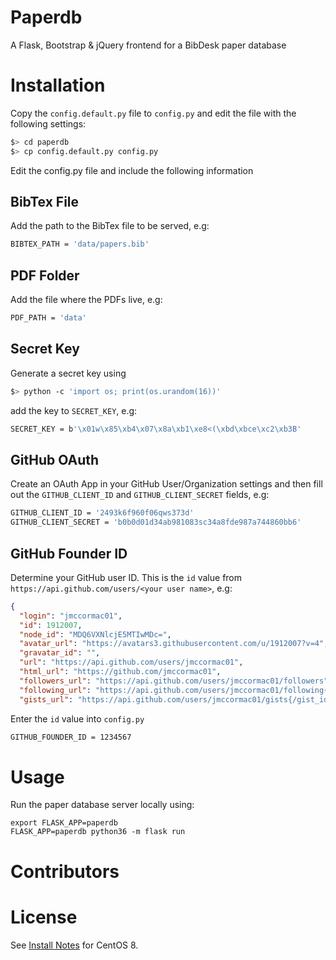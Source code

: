 # Paperdb

A Flask, Bootstrap & jQuery frontend for a BibDesk paper database

# Installation

Copy the ```config.default.py``` file to ```config.py``` and edit the file with the following settings:

```sh
$> cd paperdb
$> cp config.default.py config.py
```

Edit the config.py file and include the following information

## BibTex File

Add the path to the BibTex file to be served, e.g:

```sh
BIBTEX_PATH = 'data/papers.bib' 
```

## PDF Folder

Add the file where the PDFs live, e.g:

```sh
PDF_PATH = 'data'
```

## Secret Key

Generate a secret key using

```sh
$> python -c 'import os; print(os.urandom(16))'
```

add the key to ```SECRET_KEY```, e.g:

```sh
SECRET_KEY = b'\x01w\x85\xb4\x07\x8a\xb1\xe8<(\xbd\xbce\xc2\xb3B'
```

## GitHub OAuth

Create an OAuth App in your GitHub User/Organization settings
and then fill out the ```GITHUB_CLIENT_ID``` and ```GITHUB_CLIENT_SECRET``` fields, e.g:

```sh
GITHUB_CLIENT_ID = '2493k6f960f06qws373d'
GITHUB_CLIENT_SECRET = 'b0b0d01d34ab981083sc34a8fde987a744860bb6'
```

## GitHub Founder ID

Determine your GitHub user ID. This is the ```id``` value from ```https://api.github.com/users/<your user name>```, e.g:

```json
{
  "login": "jmccormac01",
  "id": 1912007,
  "node_id": "MDQ6VXNlcjE5MTIwMDc=",
  "avatar_url": "https://avatars3.githubusercontent.com/u/1912007?v=4",
  "gravatar_id": "",
  "url": "https://api.github.com/users/jmccormac01",
  "html_url": "https://github.com/jmccormac01",
  "followers_url": "https://api.github.com/users/jmccormac01/followers",
  "following_url": "https://api.github.com/users/jmccormac01/following{/other_user}",
  "gists_url": "https://api.github.com/users/jmccormac01/gists{/gist_id}",
```

Enter the ```id``` value into ```config.py```

```sh
GITHUB_FOUNDER_ID = 1234567
```

# Usage

Run the paper database server locally using:
```
export FLASK_APP=paperdb
FLASK_APP=paperdb python36 -m flask run
```

# Contributors


# License
See [Install Notes](INSTALL.md) for CentOS 8.
